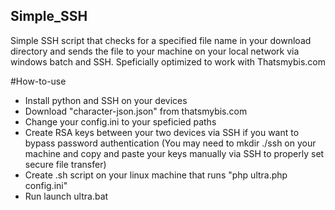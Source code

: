 ## Simple_SSH
Simple SSH script that checks for a specified file name in your download directory and sends the file to your machine on your local network via windows batch and SSH.
Speficially optimized to work with Thatsmybis.com

#How-to-use
  - Install python and SSH on your devices
  - Download "character-json.json" from thatsmybis.com
  - Change your config.ini to your speficied paths
  - Create RSA keys between your two devices via SSH if you want to bypass password authentication (You may need to mkdir ./ssh on your machine and copy and paste your keys manually via SSH to properly set secure file transfer)
  - Create .sh script on your linux machine that runs "php ultra.php config.ini" 
  - Run launch ultra.bat 
